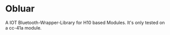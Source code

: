# Obluar
A IOT Bluetooth-Wrapper-Library for H10 based Modules. It's only tested on a cc-41a module.
